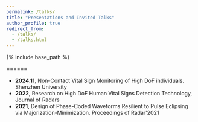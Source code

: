 ```yaml
---
permalink: /talks/
title: "Presentations and Invited Talks"
author_profile: true
redirect_from: 
  - /talks/
  - /talks.html
---
```


{% include base_path %}

======
* **2024.11**, Non-Contact Vital Sign Monitoring of High DoF individuals. Shenzhen University 
* **2022**, Research on High DoF Human Vital Signs Detection Technology, Journal of Radars
* **2021**, Design of Phase-Coded Waveforms Resilient to Pulse Eclipsing via Majorization-Minimization. Proceedings of Radar'2021

